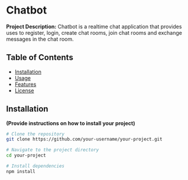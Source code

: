 # Chatbot

**Project Description:** Chatbot is a realtime chat application that provides uses to register, login, create chat rooms, join chat rooms and exchange messages in the chat room.

## Table of Contents

- [Installation](#installation)
- [Usage](#usage)
- [Features](#features)
- [License](#license)

## Installation

**(Provide instructions on how to install your project)**

```bash
# Clone the repository
git clone https://github.com/your-username/your-project.git

# Navigate to the project directory
cd your-project

# Install dependencies
npm install
